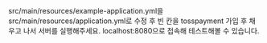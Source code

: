 src/main/resources/example-application.yml을 src/main/resources/application.yml로 수정 후 빈 칸을 tosspayment 가입 후 채우고 나서 서버를 실행해주세요.
localhost:8080으로 접속해 테스트해볼 수 있습니다. 
